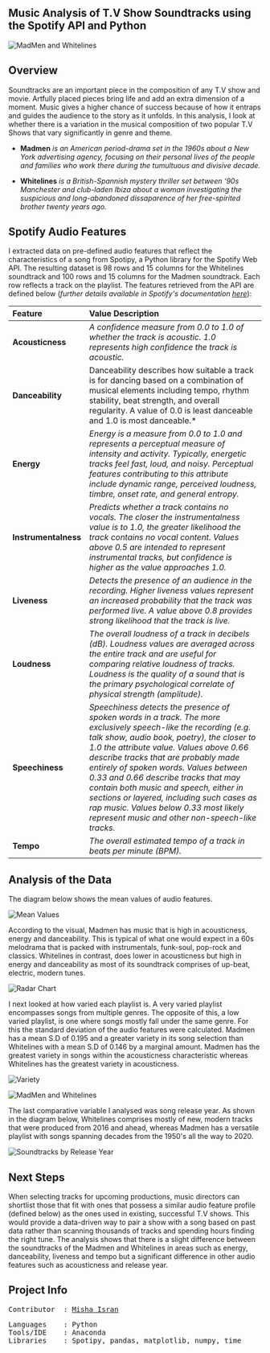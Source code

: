 ## **Music Analysis of T.V Show Soundtracks using the Spotify API and Python**

![MadMen and Whitelines](https://github.com/mishaisran/Projects/blob/master/Spotify%20API/Images/Header%20Project.png)

**Overview**
---
Soundtracks are an important piece in the composition of any T.V show and movie. 
Artfully placed pieces bring life and add an extra dimension of a moment. Music gives a higher chance of success because of how it entraps and guides the audience to the story as it unfolds. In this analysis, I look at whether there is a variation in the musical composition of two popular T.V Shows that vary significantly in genre and theme. 

- **Madmen** *is an American period-drama set in the 1960s about a New York advertising agency, focusing on their personal lives of the people and families who work there during the tumultuous and divisive decade.*

- **Whitelines** *is a British-Spannish mystery thriller 
set between ‘90s Manchester and club-laden Ibiza about a woman investigating the suspicious and long-abandoned dissaparence of her free-spirited brother twenty years ago.*

**Spotify Audio Features**
---
I extracted data on pre-defined audio features that reflect the characteristics of a song from Spotipy, a Python library for the Spotify Web API. The resulting dataset is 98 rows and 15 columns for the Whitelines soundtrack and 100 rows and 15 columns for the Madmen soundtrack. Each row reflects a track on the playlist. The features retrieved from the API are defined below (*further details available in Spotify's documentation [here](https://developer.spotify.com/documentation/web-api/reference/tracks/get-audio-features/)*): 

| Feature      | Value Description                                                    | 
| :---         | :---              | 
| **Acousticness**   | *A confidence measure from 0.0 to 1.0 of whether the track is acoustic. 1.0 represents high confidence the track is acoustic.*        | 
| **Danceability**     | Danceability describes how suitable a track is for dancing based on a combination of musical elements including tempo, rhythm stability, beat strength, and overall regularity. A value of 0.0 is least danceable and 1.0 is most danceable.*          |
| **Energy**     | *Energy is a measure from 0.0 to 1.0 and represents a perceptual measure of intensity and activity. Typically, energetic tracks feel fast, loud, and noisy. Perceptual features contributing to this attribute include dynamic range, perceived loudness, timbre, onset rate, and general entropy.*          | 
| **Instrumentalness**     | *Predicts whether a track contains no vocals. The closer the  instrumentalness value is to 1.0, the greater likelihood the track contains no vocal content. Values above 0.5 are intended to represent instrumental tracks, but confidence is higher as the value approaches 1.0.*          | 
| **Liveness**    | *Detects the presence of an audience in the recording. Higher liveness values represent an increased probability that the track was performed live. A value above 0.8 provides strong likelihood that the track is live.*          | 
| **Loudness**     | *The overall loudness of a track in decibels (dB). Loudness values are averaged across the entire track and are useful for comparing relative loudness of tracks. Loudness is the quality of a sound that is the primary psychological correlate of physical strength (amplitude).*          | 
| **Speechiness**     | *Speechiness detects the presence of spoken words in a track. The more exclusively speech-like the recording (e.g. talk show, audio book, poetry), the closer to 1.0 the attribute value. Values above 0.66 describe tracks that are probably made entirely  of spoken words. Values between 0.33 and 0.66 describe tracks that may contain both music and speech, either in sections or layered, including such cases as rap music. Values below 0.33 most likely represent music and other non-speech-like tracks.*| 
| **Tempo**    | *The overall estimated tempo of a track in beats per minute (BPM).*          | 


**Analysis of the Data**
---
The diagram below shows the mean values of audio features. 

![Mean Values](https://github.com/mishaisran/Projects/blob/master/Spotify%20API/Images/Mean%20values.PNG)

According to the visual, Madmen has music that is high in acousticness, energy and danceability. This is typical of what one would expect in a 60s melodrama that is packed with instrumentals, funk-soul, pop-rock and classics. Whitelines in contrast, does lower in acousticness but high in energy and danceability as most of its soundtrack comprises of up-beat, electric, modern tunes. 

![Radar Chart](https://github.com/mishaisran/Projects/blob/master/Spotify%20API/Images/Mean%20values%20Radar%20Chart.PNG)

I next looked at how varied each playlist is. A very varied playlist encompasses songs from multiple genres. The opposite of this, a low varied playlist, is one where songs mostly fall under the same genre. For this the standard deviation of the audio features were calculated. Madmen has a mean S.D of 0.195 and a greater variety in its song selection than Whitelines with a mean S.D of 0.146 by a marginal amount. Madmen has the greatest variety in songs within the acousticness characteristic whereas Whitelines has the greatest variety in acousticness.

![Variety](https://github.com/mishaisran/Projects/blob/master/Spotify%20API/Images/Variety.PNG)

![MadMen and Whitelines](https://github.com/mishaisran/Projects/blob/master/Spotify%20API/Images/SD%20of%20shows.PNG)

The last comparative variable I analysed was song release year. As shown in the diagram below, Whitelines comprises mostly of new, modern tracks that were produced from 2016 and ahead, whereas Madmen has a versatile playlist with songs spanning decades from the 1950's all the way to 2020. 
 
 ![Soundtracks by Release Year](https://github.com/mishaisran/Projects/blob/master/Spotify%20API/Images/Soundtracks%20by%20Release%20Year.PNG)

**Next Steps**
---
When selecting tracks for upcoming productions, music directors can shortlist those that fit with ones that possess a similar audio feature profile (defined below) as the ones used in existing, successful T.V shows. This would provide a data-driven way to pair a show with a song based on past data rather than scanning thousands of tracks and spending hours finding the right tune. The analysis shows that there is a slight difference between the soundtracks of the Madmen and Whitelines in areas such as energy, danceability, liveness and tempo but a significant difference in other audio features such as acousticness and release year.

**Project Info**
---
<pre>
Contributor  : <a href=https://github.com/Al-Cap>Misha Isran</a>
</pre>

<pre>
Languages    : Python
Tools/IDE    : Anaconda
Libraries    : Spotipy, pandas, matplotlib, numpy, time
</pre>
  </tbody>
</table>
